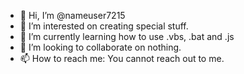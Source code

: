 - 👋 Hi, I’m @nameuser7215
- 👀 I’m interested on creating special stuff.
- 🌱 I’m currently learning how to use .vbs, .bat and .js
- 💞️ I’m looking to collaborate on nothing.
- 📫 How to reach me: You cannot reach out to me.

<!---
nameuser7215/nameuser7215 is a ✨ special ✨ repository because its `README.md` (this file) appears on your GitHub profile.
You can click the Preview link to take a look at your changes.
--->
